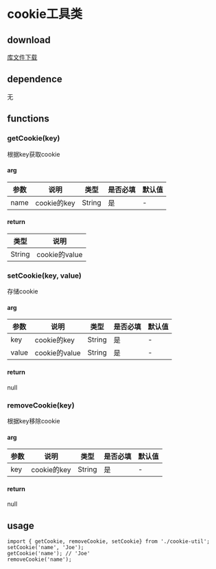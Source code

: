 # cookie工具类
## download
[库文件下载](./js/html/cookie-util.zip)
## dependence
无
## functions
### getCookie(key)
根据key获取cookie
#### arg
| 参数 |	说明 |类型 |是否必填	| 默认值 |
| ---- | ---- |---- | ----   |----  | 
| name | cookie的key | String | 是 | -  | 
#### return
| 类型 |	说明 |
| ---- | ---- |
| String | cookie的value |

### setCookie(key, value)
存储cookie
#### arg
| 参数 |	说明 |类型 |是否必填	| 默认值 |
| ---- | ---- |---- | ----   |----  | 
| key | cookie的key | String | 是 | -  | 
| value | cookie的value | String | 是 | -  | 
#### return
null


### removeCookie(key)
根据key移除cookie
#### arg
| 参数 |	说明 |类型 |是否必填	| 默认值 |
| ---- | ---- |---- | ----   |----  | 
| key | cookie的key | String | 是 | -  | 
#### return
null

## usage
```
import { getCookie, removeCookie, setCookie} from './cookie-util';
setCookie('name', 'Joe');
getCookie('name'); // 'Joe'
removeCookie('name');
```
